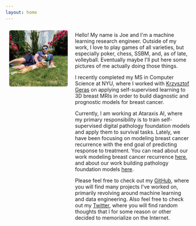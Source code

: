 ```yaml
---
layout: home
---
```


<div style="margin-bottom: 40px;">
  <div style="display: flex;">
    <div style="width: 160px; height: 160px; margin: 10px; flex-shrink: 0;">
      <img src="/assets/img/headshot.jpeg" style="border-radius: 5px;" />
    </div>
    <div style="margin: auto 0 auto 10px;">
      <p>Hello! My name is Joe and I'm a machine learning research engineer. Outside of my work, I love to play games of all varieties, but especially poker, chess, SSBM, and, as of late, volleyball. Eventually maybe I'll put here some pictures of me actually doing those things.</p>
      <p>I recently completed my MS in Computer Science at NYU, where I worked with <a href="https://cs.nyu.edu/~kgeras/">Krzysztof Geras</a> on applying self-supervised learning to 3D breast MRIs in order to build diagnostic and prognostic models for breast cancer.</p>
      <p>Currently, I am working at Ataraxis AI, where my primary responsibility is to train self-supervised digital pathology foundation models and apply them to survival tasks. Lately, we have been focusing on modeling breast cancer recurrence with the end goal of predicting response to treatment. You can read about our work modeling breast cancer recurrence <a href="https://arxiv.org/abs/2410.21256">here</a>, and about our work building pathology foundation models <a href="https://cdn.prod.website-files.com/66f22558f0bee9421463707b/6723001b306063d71f2b69c3_13_Squeezing_performance_from_%20(1).pdf">here</a>.</p>
      <p>Please feel free to check out my <a href="https://github.com/josephcappadona">GitHub</a>, where you will find many projects I've worked on, primarily revolving around machine learning and data engineering. Also feel free to check out my <a href="https://twitter.com/joecappadona">Twitter</a>, where you will find random thoughts that I for some reason or other decided to memorialize on the Internet.</p>
  </div>
</div>
